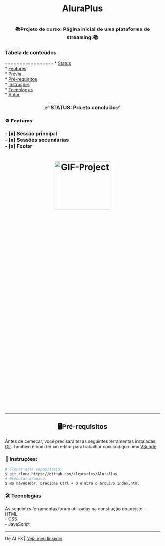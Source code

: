 <h1 align='center'>AluraPlus<h1>
<h3 align='center'>📚Projeto de curso: Página inicial de uma plataforma de streaming.📚</h3>

<h3>Tabela de conteúdos</h3>
=================
<!--ts-->
   * <a href="#status">Status</a><br>
   * <a href="#features">Features</a><br>
   * <a href="#previa">Prévia</a><br>
   * <a href="#pre-requisitos">Pré-requisitos</a><br>
   * <a href="#instruçoes">Instruções</a><br>
   * <a href="#tecnologias">Tecnologias</a><br>
   * <a href="#autor">Autor</a><br>
<!--te-->

<h3 id="status" align='center'>✅ STATUS: Projeto concluído✅</h4>

<h3 id=features>⚙ Features<h3>
- [x] Sessão principal<br>
- [x] Sessões secundárias<br>
- [x] Footer<br>
  
 <h1 id="previa" align="center">
  <img height="20%" width="60%" src="src/image/readme.gif" alt="GIF-Project"/>
<h1/>
  <hr>
  
<h2 id="pre-requisitos" align='center'>🖥️Pré-requisitos</h2>
  <p>Antes de começar, você precisará ter as seguintes ferramentas instaladas: <a href='https://git-scm.com/downloads'>Git<a>. Também é bom ter um editor para trabalhar com código como <a href='https://code.visualstudio.com/download'>VScode<a/>.</p>
    
 <h3 id="instruçoes" >📖 Instruções:</h3>
    
 ```bash
 # Clonar este repositório:
 $ git clone https://github.com/alexcsales/AluraPlus
 # Executar arquivo:
 $ No navegador, precione Ctrl + O e abra o arquivo index.html
 ```
    
 <h3 id="tecnologias">🛠 Tecnologias </h3>
 As seguintes ferramentas foram utilizadas na construção do projeto:
   - HTML<br>
   - CSS<br>
 - JavaScript
    <hr>
    
  <p id="autor">De ALEX🤘 <a href='https://www.linkedin.com/in/alexsales-dev/'>Veja meu linkedin<a></p>
